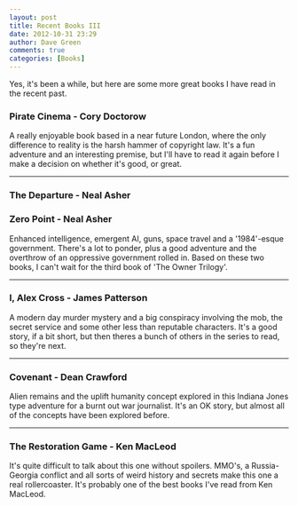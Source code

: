 ```yaml
---
layout: post
title: Recent Books III
date: 2012-10-31 23:29
author: Dave Green
comments: true
categories: [Books]
---
```

Yes, it's been a while, but here are some more great books I have read in the recent past.

### Pirate Cinema - Cory Doctorow

A really enjoyable book based in a near future London, where the only difference to reality is the harsh hammer of copyright law. It's a fun adventure and an interesting premise, but I'll have to read it again before I make a decision on whether it's good, or great.

- - -

### The Departure - Neal Asher

### Zero Point - Neal Asher

Enhanced intelligence, emergent AI, guns, space travel and a '1984'-esque government. There's a lot to ponder, plus a good adventure and the overthrow of an oppressive government rolled in. Based on these two books, I can't wait for the third book of 'The Owner Trilogy'.

- - -

### I, Alex Cross - James Patterson

A modern day murder mystery and a big conspiracy involving the mob, the secret service and some other less than reputable characters. It's a good story, if a bit short, but then theres a bunch of others in the series to read, so they're next.

- - -

### Covenant - Dean Crawford

Alien remains and the uplift humanity concept explored in this Indiana Jones type adventure for a burnt out war journalist. It's an OK story, but almost all of the concepts have been explored before.

- - -

### The Restoration Game - Ken MacLeod

It's quite difficult to talk about this one without spoilers. MMO's, a Russia-Georgia conflict and all sorts of weird history and secrets make this one a real rollercoaster. It's probably one of the best books I've read from Ken MacLeod.
